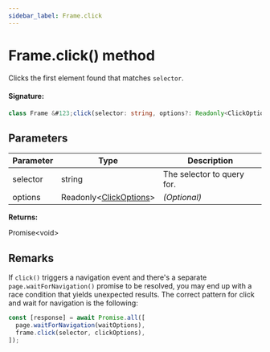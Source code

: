 ```yaml
---
sidebar_label: Frame.click
---
```


# Frame.click() method

Clicks the first element found that matches `selector`.

#### Signature:

```typescript
class Frame &#123;click(selector: string, options?: Readonly<ClickOptions>): Promise<void>;&#125;
```

## Parameters

| Parameter | Type                                                        | Description                |
| --------- | ----------------------------------------------------------- | -------------------------- |
| selector  | string                                                      | The selector to query for. |
| options   | Readonly&lt;[ClickOptions](./puppeteer.clickoptions.md)&gt; | _(Optional)_               |

**Returns:**

Promise&lt;void&gt;

## Remarks

If `click()` triggers a navigation event and there's a separate `page.waitForNavigation()` promise to be resolved, you may end up with a race condition that yields unexpected results. The correct pattern for click and wait for navigation is the following:

```ts
const [response] = await Promise.all([
  page.waitForNavigation(waitOptions),
  frame.click(selector, clickOptions),
]);
```
